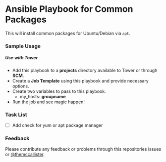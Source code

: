 Ansible Playbook for Common Packages
=========================
This will install common packages for Ubuntu/Debian via `apt`.

### Sample Usage

##### Use with Tower

- Add this playbook to a **projects** directory available to Tower or through **SCM**.
- Create a **Job Template** using this playbook and provide necessary options.
- Create two variables to pass to this playbook.
	- my_hosts: **groupname**
- Run the job and see magic happen!

### Task List

- [ ] Add check for yum or apt package manager

### Feedback

Please contribute any feedback or problems through this repositories issues or  [@themccallister](https://twitter.com/themccallister).
